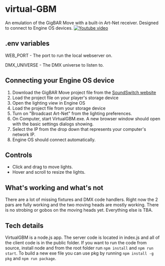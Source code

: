 # virtual-GBM
An emulation of the GigBAR Move with a built-in Art-Net receiver. Designed to connect to Engine OS devices.
[![Youtube video](https://img.youtube.com/vi/yNkF_pa70hc/0.jpg)](https://www.youtube.com/watch?v=yNkF_pa70hc)

## .env variables
WEB_PORT - The port to run the local webserver on.

DMX_UNIVERSE - The DMX universe to listen to.

## Connecting your Engine OS device
1. Download the GigBAR Move project file from the [SoundSwitch website](https://www.soundswitch.com/whatsnew.html)
2. Load the project file on your player's storage device
3. Open the lighting view in Engine OS
4. Load the project file from your storage device
5. Turn on "Broadcast Art-Net" from the lighting preferences.
6. On Computer, start VirtualGBM.exe. A new browser window should open with the basic settings dialogs showing.
7. Select the IP from the drop down that represents your computer's network IP.
8. Engine OS should connect automatically.

## Controls
- Click and drag to move lights.
- Hover and scroll to resize the lights.

## What's working and what's not
There are a lot of missing fixtures and DMX code handlers. Right now the 2 pars are fully working and the two moving heads are mostly working. There is no strobing or gobos on the moving heads yet. Everything else is TBA.

## Tech details
VirtualGBM is a node.js app. The server code is located in index.js and all of the client code is in the public folder. If you want to run the code from source, install node and from the root folder run `npm install` and `npm run start`. To build a new exe file you can use pkg by running `npm install -g pkg` and `npm run package`.
